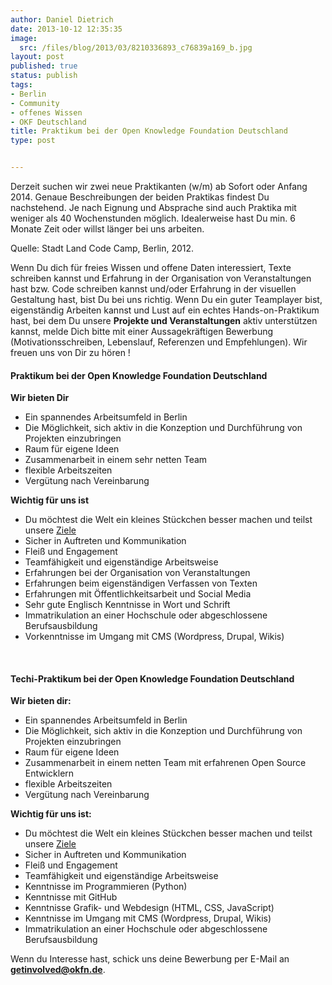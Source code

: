 ```yaml
---
author: Daniel Dietrich
date: 2013-10-12 12:35:35
image:
  src: /files/blog/2013/03/8210336893_c76839a169_b.jpg
layout: post
published: true
status: publish
tags:
- Berlin
- Community
- offenes Wissen
- OKF Deutschland
title: Praktikum bei der Open Knowledge Foundation Deutschland
type: post


---
```


Derzeit suchen wir zwei neue Praktikanten (w/m) ab Sofort oder Anfang 2014. Genaue Beschreibungen der beiden Praktikas findest Du nachstehend. Je nach Eignung und Absprache sind auch Praktika mit weniger als 40 Wochenstunden möglich. Idealerweise hast Du min. 6 Monate Zeit oder willst länger bei uns arbeiten.

  
Quelle: Stadt Land Code Camp, Berlin, 2012.

Wenn Du dich für freies Wissen und offene Daten interessiert, Texte schreiben kannst und Erfahrung in der Organisation von Veranstaltungen hast bzw. Code schreiben kannst und/oder Erfahrung in der visuellen Gestaltung hast, bist Du bei uns richtig. Wenn Du ein guter Teamplayer bist, eigenständig Arbeiten kannst und Lust auf ein echtes Hands-on-Praktikum hast, bei dem Du unsere **Projekte und Veranstaltungen** aktiv unterstützen kannst, melde Dich bitte mit einer Aussagekräftigen Bewerbung (Motivationsschreiben, Lebenslauf, Referenzen und Empfehlungen). Wir freuen uns von Dir zu hören !

#### Praktikum bei der Open Knowledge Foundation Deutschland

**Wir bieten Dir**

* Ein spannendes Arbeitsumfeld in Berlin  
* Die Möglichkeit, sich aktiv in die Konzeption und Durchführung von Projekten einzubringen  
* Raum für eigene Ideen  
* Zusammenarbeit in einem sehr netten Team  
* flexible Arbeitszeiten  
* Vergütung nach Vereinbarung

**Wichtig für uns ist**

* Du möchtest die Welt ein kleines Stückchen besser machen und teilst unsere [Ziele](/mission)  
* Sicher in Auftreten und Kommunikation  
* Fleiß und Engagement  
* Teamfähigkeit und eigenständige Arbeitsweise  
* Erfahrungen bei der Organisation von Veranstaltungen  
* Erfahrungen beim eigenständigen Verfassen von Texten  
* Erfahrungen mit Öffentlichkeitsarbeit und Social Media  
* Sehr gute Englisch Kenntnisse in Wort und Schrift  
* Immatrikulation an einer Hochschule oder abgeschlossene Berufsausbildung  
* Vorkenntnisse im Umgang mit CMS (Wordpress, Drupal, Wikis)

 

#### Techi-Praktikum bei der Open Knowledge Foundation Deutschland

**Wir bieten dir:**

* Ein spannendes Arbeitsumfeld in Berlin  
* Die Möglichkeit, sich aktiv in die Konzeption und Durchführung von Projekten einzubringen  
* Raum für eigene Ideen  
* Zusammenarbeit in einem netten Team mit erfahrenen Open Source Entwicklern  
* flexible Arbeitszeiten  
* Vergütung nach Vereinbarung

**Wichtig für uns ist:**

* Du möchtest die Welt ein kleines Stückchen besser machen und teilst unsere [Ziele](/mission)  
* Sicher in Auftreten und Kommunikation  
* Fleiß und Engagement  
* Teamfähigkeit und eigenständige Arbeitsweise  
* Kenntnisse im Programmieren (Python)  
* Kenntnisse mit GitHub  
* Kenntnisse Grafik- und Webdesign (HTML, CSS, JavaScript)  
* Kenntnisse im Umgang mit CMS (Wordpress, Drupal, Wikis)  
* Immatrikulation an einer Hochschule oder abgeschlossene Berufsausbildung

Wenn du Interesse hast, schick uns deine Bewerbung per E-Mail an **[getinvolved@okfn.de](mailto:getinvolved@okfn.de)**.

 